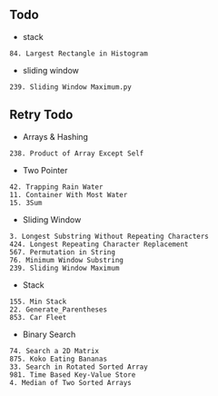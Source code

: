## Todo

- stack
```
84. Largest Rectangle in Histogram
```

- sliding window
```
239. Sliding Window Maximum.py
```

## Retry Todo

- Arrays & Hashing
```
238. Product of Array Except Self
```

- Two Pointer
```
42. Trapping Rain Water
11. Container With Most Water
15. 3Sum
```

- Sliding Window
```
3. Longest Substring Without Repeating Characters
424. Longest Repeating Character Replacement
567. Permutation in String
76. Minimum Window Substring
239. Sliding Window Maximum
```

- Stack
```
155. Min Stack
22. Generate_Parentheses
853. Car Fleet
```

- Binary Search
```
74. Search a 2D Matrix
875. Koko Eating Bananas
33. Search in Rotated Sorted Array
981. Time Based Key-Value Store
4. Median of Two Sorted Arrays
```